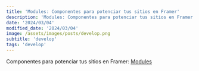 ```yaml
---
title: 'Modules: Componentes para potenciar tus sitios en Framer'
description: 'Modules: Componentes para potenciar tus sitios en Framer.'
date: '2024/03/04'
modified_date: '2024/03/04'
image: /assets/images/posts/develop.png
subtitle: 'develop'
tags: 'develop'
---
```


Componentes para potenciar tus sitios en Framer: [Modules](https://modul.es/)
